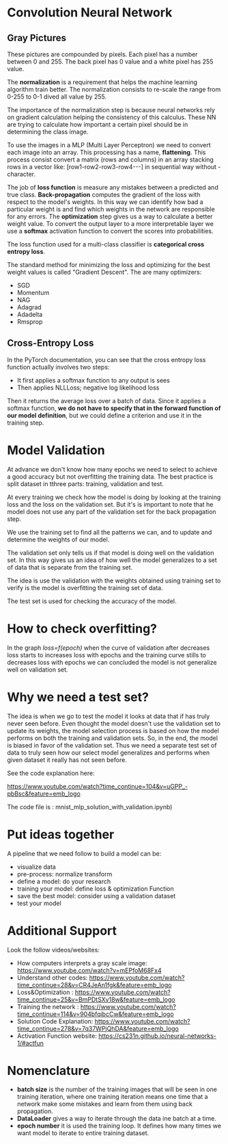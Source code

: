# **Convolution Neural Network**

## Gray Pictures
 These pictures are compounded by pixels. Each pixel has a number between 0 and 255. The back pixel has 0 value and a white pixel has 255 value.

 The **normalization** is a requirement that helps the machine learning algorithm train better. The normalization consists to re-scale the range from 0-255 to 0-1 dived all value by 255.

 The importance of the normalization step is because neural networks rely on gradient calculation helping the consistency of this calculus. These NN are trying to
 calculate how important a certain pixel should be in determining the class image.

 To use the images in a  MLP (Multi Layer Perceptron) we need to convert each image into an array. This processing has a name, **flattening**. This process consist convert a matrix (rows and columns) in an array stacking rows in a vector like: [row1-row2-row3-row4---] in sequential way without - character.

The job of **loss function** is measure any mistakes between a predicted and true class. **Back-propagation** computes the gradient of the loss with respect to the model's weights. In this way we can identify how bad a particular weight is and find which weights in the network are responsible for any errors. The **optimization** step gives us a way to calculate a better weight value. To convert the output layer to a more interpretable layer we use a **softmax** activation function to convert the scores into probabilities.

The loss function used for a multi-class classifier is **categorical cross entropy loss**.

The standard method for minimizing the loss and optimizing for the best weight values is called "Gradient Descent". The are many optimizers:
- SGD
- Momentum
- NAG
- Adagrad
- Adadelta
- Rmsprop

## Cross-Entropy Loss
In the PyTorch documentation, you can see that the cross entropy loss function actually involves two steps:

- It first applies a softmax function to any output is sees
- Then applies NLLLoss; negative log likelihood loss

Then it returns the average loss over a batch of data. Since it applies a softmax function, **we do not have to specify that in the forward function of our model definition**, but we could
define a criterion and use it in the training step.


# **Model Validation**
At advance we don't know how many epochs we need to select to achieve
a good accuracy but not overfitting the training data. The best practice is
split dataset in tthree parts: training, validation and test.

At every training  we check how the model is doing by looking at the training loss and the loss on the validation set. But it's is important to note that he model does not use any part of the validation set for the back propagation step.

We use the training set to find all the patterns we can, and to update and determine the weights of our model.

The validation set only tells us if that model is doing well on the validation set. In this way gives us an idea of how well the model generalizes to a set of data that is separate from the training set.

The idea is use the validation with the weights obtained using training set
to verify is the model is overfitting the training set of data.

The test set is used for checking the accuracy of the model.

# How to check overfitting?

In the graph *loss=f(epoch)* when the curve of validation after decreases loss starts to increases loss with epochs and the training curve stills to decreases
loss with epochs we can concluded the model is not generalize well on validation set.

# Why we need a test set?
The idea is when we go to test the model it looks at data that if has truly never seen before. Even thought the model doesn't use the validation set to update its weights, the model selection process is based on how the model
performs on both the training and validation sets. So, in the end, the model is biased in favor of the validation set. Thus we need a separate test set of data to truly seen how our select model generalizes and performs when given dataset it really has not seen before.

See the code explanation here:

https://www.youtube.com/watch?time_continue=104&v=uGPP_-pbBsc&feature=emb_logo

The code file is : mnist_mlp_solution_with_validation.ipynb)

# Put ideas together

A pipeline that we need follow to build a model can be:
- visualize data
- pre-process: normalize transform
- define a model: do your research
- training your model: define loss & optimization Function
- save the best model: consider using a validation dataset
- test your model


 # **Additional Support**

 Look the follow videos/websites:
 - How computers interprets a gray scale image: https://www.youtube.com/watch?v=mEPfoM68Fx4
 - Understand other codes: https://www.youtube.com/watch?time_continue=28&v=CR4JeAn1fgk&feature=emb_logo
 - Loss&Optimization : https://www.youtube.com/watch?time_continue=25&v=BmPDtSXv18w&feature=emb_logo
 - Training the network : https://www.youtube.com/watch?time_continue=114&v=904bfqibcCw&feature=emb_logo
 - Solution Code Explanation: https://www.youtube.com/watch?time_continue=278&v=7q37WPjQhDA&feature=emb_logo
 - Activation Function website: https://cs231n.github.io/neural-networks-1/#actfun

 # Nomenclature
- **batch size** is the number of the training images that will be seen in one training iteration, where one training iteration means one time that a network make some mistakes and learn from them using back propagation.
- **DataLoader** gives a way to iterate through the data ine batch at a time.
- **epoch number** it is used the training loop. It defines how many times we want model to iterate to entire training dataset.
